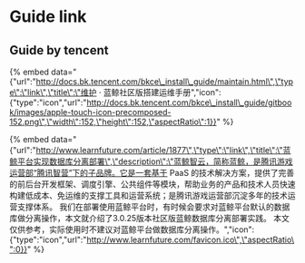# Guide link

## Guide by tencent

{% embed data="{\"url\":\"http://docs.bk.tencent.com/bkce\_install\_guide/maintain.html\",\"type\":\"link\",\"title\":\"维护 · 蓝鲸社区版搭建运维手册\",\"icon\":{\"type\":\"icon\",\"url\":\"http://docs.bk.tencent.com/bkce\_install\_guide/gitbook/images/apple-touch-icon-precomposed-152.png\",\"width\":152,\"height\":152,\"aspectRatio\":1}}" %}

{% embed data="{\"url\":\"http://www.learnfuture.com/article/1877\",\"type\":\"link\",\"title\":\"蓝鲸平台实现数据库分离部署\",\"description\":\"蓝鲸智云，简称蓝鲸，是腾讯游戏运营部“腾讯智营”下的子品牌。它是一套基于 PaaS 的技术解决方案，提供了完善的前后台开发框架、调度引擎、公共组件等模块，帮助业务的产品和技术人员快速构建低成本、免运维的支撑工具和运营系统；是腾讯游戏运营部沉淀多年的技术运营支撑体系。     我们在部署使用蓝鲸平台时，有时候会要求对蓝鲸平台默认的数据库做分离操作，本文就介绍了3.0.25版本社区版蓝鲸数据库分离部署实践。     本文仅供参考，实际使用时不建议对蓝鲸平台做数据库分离操作。\",\"icon\":{\"type\":\"icon\",\"url\":\"http://www.learnfuture.com/favicon.ico\",\"aspectRatio\":0}}" %}

